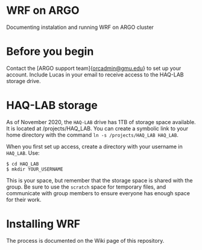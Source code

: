 # WRF on ARGO
Documenting instalation and running WRF on ARGO cluster

# Before you begin
Contact the [ARGO support team]{orcadmin@gmu.edu} to set up your account. Include Lucas in your email to receive access to the HAQ-LAB storage drive.

# HAQ-LAB storage
As of November 2020, the `HAQ-LAB` drive has 1TB of storage space available. It is located at /projects/HAQ_LAB. You can create a symbolic link to your home directory with the command `ln -s /projects/HAQ_LAB HAQ_LAB`.

When you first set up access, create a directory with your username in `HAQ_LAB`. Use: 
```
$ cd HAQ_LAB
$ mkdir YOUR_USERNAME
```

This is your space, but remember that the storage space is shared with the group. Be sure to use the `scratch` space for temporary files, and communicate with group members to ensure everyone has enough space for their work.

# Installing WRF
The process is documented on the Wiki page of this repository.
